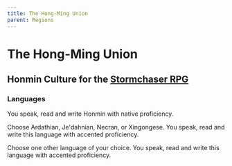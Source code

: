 ```yaml
---
title: The Hong-Ming Union
parent: Regions
---
```


# The Hong-Ming Union

## Honmin Culture for the [Stormchaser RPG](https://stormchaserroleplaying.com/stormchaserRPG/)

### Languages
You speak, read and write Honmin with native proficiency.

Choose Ardathian, Je'dahnian, Necran, or Xingongese. You speak, read and write this language with accented proficiency.

Choose one other language of your choice. You speak, read and write this language with accented proficiency.
